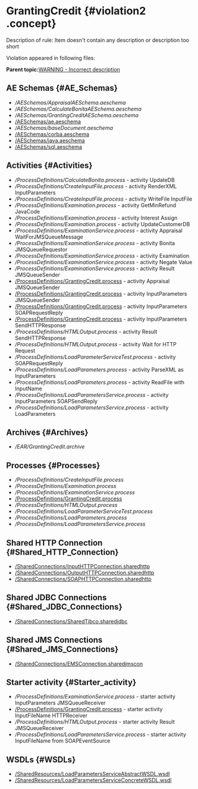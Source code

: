 # GrantingCredit {#violation2 .concept}

Description of rule: Item doesn't contain any description or description too short

Violation appeared in following files:

**Parent topic:**[WARNING - Incorrect description](../../../../../../modules/demo_Enterprise/dita/qa/rules/WARNING_-_Incorrect_description.md)

## AE Schemas {#AE_Schemas}

-   */AESchemas/AppraisalAESchema.aeschema*
-   */AESchemas/CalculateBonitaAESchema.aeschema*
-   */AESchemas/GrantingCreditAESchema.aeschema*
-   [/AESchemas/ae.aeschema](../../../projects/GrantingCredit/AESchemas/ae.aeschema.md)
-   */AESchemas/baseDocument.aeschema*
-   [/AESchemas/corba.aeschema](../../../projects/GrantingCredit/AESchemas/corba.aeschema.md)
-   [/AESchemas/java.aeschema](../../../projects/GrantingCredit/AESchemas/java.aeschema.md)
-   [/AESchemas/sql.aeschema](../../../projects/GrantingCredit/AESchemas/sql.aeschema.md)

## Activities {#Activities}

-   */ProcessDefinitions/CalculateBonita.process* - activity UpdateDB
-   */ProcessDefinitions/CreateInputFile.process* - activity RenderXML InputParameters
-   */ProcessDefinitions/CreateInputFile.process* - activity WriteFile InputFile
-   */ProcessDefinitions/Examination.process* - activity GetMinRefund JavaCode
-   */ProcessDefinitions/Examination.process* - activity Interest Assign
-   */ProcessDefinitions/Examination.process* - activity UpdateCustomerDB
-   */ProcessDefinitions/ExaminationService.process* - activity Appraisal WaitForJMSQueueMessage
-   */ProcessDefinitions/ExaminationService.process* - activity Bonita JMSQueueRequestor
-   */ProcessDefinitions/ExaminationService.process* - activity Examination
-   */ProcessDefinitions/ExaminationService.process* - activity Negate Value
-   */ProcessDefinitions/ExaminationService.process* - activity Result JMSQueueSender
-   [/ProcessDefinitions/GrantingCredit.process](../../../projects/GrantingCredit/ProcessDefinitions/GrantingCredit.process.md) - activity Appraisal JMSQueueSender
-   [/ProcessDefinitions/GrantingCredit.process](../../../projects/GrantingCredit/ProcessDefinitions/GrantingCredit.process.md) - activity InputParameters JMSQueueSender
-   [/ProcessDefinitions/GrantingCredit.process](../../../projects/GrantingCredit/ProcessDefinitions/GrantingCredit.process.md) - activity InputParameters SOAPRequestReply
-   [/ProcessDefinitions/GrantingCredit.process](../../../projects/GrantingCredit/ProcessDefinitions/GrantingCredit.process.md) - activity InputParameters SendHTTPResponse
-   */ProcessDefinitions/HTMLOutput.process* - activity Result SendHTTPResponse
-   */ProcessDefinitions/HTMLOutput.process* - activity Wait for HTTP Request
-   */ProcessDefinitions/LoadParameterServiceTest.process* - activity SOAPRequestReply
-   */ProcessDefinitions/LoadParameters.process* - activity ParseXML as InputParameters
-   */ProcessDefinitions/LoadParameters.process* - activity ReadFile with InputName
-   */ProcessDefinitions/LoadParametersService.process* - activity InputParameters SOAPSendReply
-   */ProcessDefinitions/LoadParametersService.process* - activity LoadParameters

## Archives {#Archives}

-   */EAR/GrantingCredit.archive*

## Processes {#Processes}

-   */ProcessDefinitions/CreateInputFile.process*
-   */ProcessDefinitions/Examination.process*
-   */ProcessDefinitions/ExaminationService.process*
-   [/ProcessDefinitions/GrantingCredit.process](../../../projects/GrantingCredit/ProcessDefinitions/GrantingCredit.process.md)
-   */ProcessDefinitions/HTMLOutput.process*
-   */ProcessDefinitions/LoadParameterServiceTest.process*
-   */ProcessDefinitions/LoadParameters.process*
-   */ProcessDefinitions/LoadParametersService.process*

## Shared HTTP Connection {#Shared_HTTP_Connection}

-   [/SharedConnections/InputHTTPConnection.sharedhttp](../../../projects/GrantingCredit/SharedConnections/InputHTTPConnection.sharedhttp.md)
-   [/SharedConnections/OutputHTTPConnection.sharedhttp](../../../projects/GrantingCredit/SharedConnections/OutputHTTPConnection.sharedhttp.md)
-   [/SharedConnections/SOAPHTTPConnection.sharedhttp](../../../projects/GrantingCredit/SharedConnections/SOAPHTTPConnection.sharedhttp.md)

## Shared JDBC Connections {#Shared_JDBC_Connections}

-   [/SharedConnections/SharedTibco.sharedjdbc](../../../projects/GrantingCredit/SharedConnections/SharedTibco.sharedjdbc.md)

## Shared JMS Connections {#Shared_JMS_Connections}

-   [/SharedConnections/EMSConnection.sharedjmscon](../../../projects/GrantingCredit/SharedConnections/EMSConnection.sharedjmscon.md)

## Starter activity {#Starter_activity}

-   */ProcessDefinitions/ExaminationService.process* - starter activity InputParameters JMSQueueReceiver
-   [/ProcessDefinitions/GrantingCredit.process](../../../projects/GrantingCredit/ProcessDefinitions/GrantingCredit.process.md) - starter activity InputFileName HTTPReceiver
-   */ProcessDefinitions/HTMLOutput.process* - starter activity Result JMSQueueReceiver
-   */ProcessDefinitions/LoadParametersService.process* - starter activity InputFileName from SOAPEventSource

## WSDLs {#WSDLs}

-   [/SharedResources/LoadParametersServiceAbstractWSDL.wsdl](../../../projects/GrantingCredit/SharedResources/LoadParametersServiceAbstractWSDL.wsdl.md)
-   [/SharedResources/LoadParametersServiceConcreteWSDL.wsdl](../../../projects/GrantingCredit/SharedResources/LoadParametersServiceConcreteWSDL.wsdl.md)

